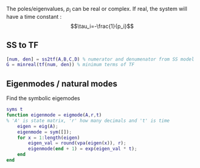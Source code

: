The poles/eigenvalues, $p_i$ can be real or complex. If real, the system will have a time constant :$$\tau_i=-\frac{1}{p_i}$$
## SS to TF
``` matlab
[num, den] = ss2tf(A,B,C,D) % numerator and denumenator from SS model
G = minreal(tf(num, den)) % minimum terms of TF
```
## Eigenmodes / natural modes
Find the symbolic eigemodes
```matlab
syms t
function eigenmode = eigmode(A,r,t)
% 'A' is state matrix, 'r' how many decimals and 't' is time
	eigen = eig(A);
	eigenmode = sym([]);
	for x = 1:length(eigen)
		eigen_val = round(vpa(eigen(x)), r);
		eigenmode(end + 1) = exp(eigen_val * t);
	end
end
```